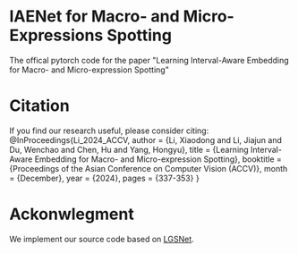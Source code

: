 # IAENet for Macro- and Micro-Expressions Spotting
The offical pytorch code for the paper "Learning Interval-Aware Embedding for Macro- and Micro-expression Spotting" 
# Citation
If you find our research useful, please consider citing:
@InProceedings{Li_2024_ACCV,
    author    = {Li, Xiaodong and Li, Jiajun and Du, Wenchao and Chen, Hu and Yang, Hongyu},
    title     = {Learning Interval-Aware Embedding for Macro- and Micro-expression Spotting},
    booktitle = {Proceedings of the Asian Conference on Computer Vision (ACCV)},
    month     = {December},
    year      = {2024},
    pages     = {337-353}
}
# Ackonwlegment
We implement our source code based on [LGSNet](https://github.com/williamlee91/LGSNet.git).
